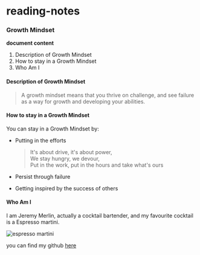 # reading-notes

### Growth Mindset

**document content**

  1. Description of Growth Mindset
  2. How to stay in a Growth Mindset
  3. Who Am I

#### Description of Growth Mindset

> A growth mindset means that you thrive on challenge, and see failure as a way for growth and developing your abilities. 


#### How to stay in a Growth Mindset

You can stay in a Growth Mindset by:

- Putting in the efforts
  >It's about drive, it's about power,  
    We stay hungry, we devour,  
    Put in the work, put in the hours and take what's ours
    
- Persist through failure

- Getting inspired by the success of others


#### Who Am I
I am Jeremy Merlin, actually a cocktail bartender, and my favourite cocktail is a Espresso martini.

![espresso martini](https://images.absolutdrinks.com/drink-images/Raw/Absolut/2bc2bb4c-17d6-4a3c-9df2-4d22f8553d24.jpg?imwidth=500)

you can find my github [here](https://github.com/Klnder)
